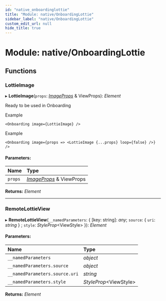 ```yaml
---
id: "native_onboardinglottie"
title: "Module: native/OnboardingLottie"
sidebar_label: "native/OnboardingLottie"
custom_edit_url: null
hide_title: true
---
```


# Module: native/OnboardingLottie

## Functions

### LottieImage

▸ **LottieImage**(`props`: [*ImageProps*](../interfaces/native_onboarding.imageprops.md) & ViewProps): *Element*

Ready to be used in Onboarding

Example

    <Onboarding image={LottieImage} />

Example

    <Onboarding image={props => <LottieImage {...props} loop={false} />} />

#### Parameters:

Name | Type |
:------ | :------ |
`props` | [*ImageProps*](../interfaces/native_onboarding.imageprops.md) & ViewProps |

**Returns:** *Element*

___

### RemoteLottieView

▸ **RemoteLottieView**(`__namedParameters`: { [key: string]: *any*; `source`: { `uri`: *string*  } ; `style`: *StyleProp*<ViewStyle\>  }): *Element*

#### Parameters:

Name | Type |
:------ | :------ |
`__namedParameters` | *object* |
`__namedParameters.source` | *object* |
`__namedParameters.source.uri` | *string* |
`__namedParameters.style` | *StyleProp*<ViewStyle\> |

**Returns:** *Element*

